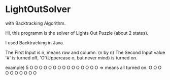 # LightOutSolver
with Backtracking Algorithm.

Hi, this programm is the solver of Lights Out Puzzle (about 2 states).

I used Backtracking in Java.

The First Input is n, means row and column. (n by n)
The Second Input value '#' is turned off, 'O'(Uppercase o, but never mind) is turned on.

example)
5
O O O O O
O O O O O
O O O O O     => means all turned on.
O O O O O
O O O O O
